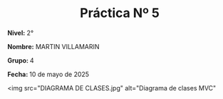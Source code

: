 <h1 align="center">Práctica Nº 5 </h1>
<p style="text-align: justify;"> 
<strong>Nivel:</strong> 2° <br>
  
<strong>Nombre:</strong> MARTIN VILLAMARIN

<strong>Grupo: </strong> 4

<strong>Fecha: </strong> 10 de mayo de 2025

<img src="DIAGRAMA DE CLASES.jpg" alt="Diagrama de clases MVC"

